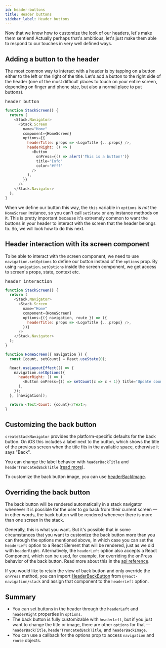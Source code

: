 ```yaml
---
id: header-buttons
title: Header buttons
sidebar_label: Header buttons
---
```


Now that we know how to customize the look of our headers, let's make them sentient! Actually perhaps that's ambitious, let's just make them able to respond to our touches in very well defined ways.

## Adding a button to the header

The most common way to interact with a header is by tapping on a button either to the left or the right of the title. Let's add a button to the right side of the header (one of the most difficult places to touch on your entire screen, depending on finger and phone size, but also a normal place to put buttons).

<samp id="simple-header-button">header button</samp>

```js
function StackScreen() {
  return (
    <Stack.Navigator>
      <Stack.Screen
        name="Home"
        component={HomeScreen}
        options={{
          headerTitle: props => <LogoTitle {...props} />,
          headerRight: () => (
            <Button
              onPress={() => alert('This is a button!')}
              title="Info"
              color="#fff"
            />
          ),
        }}
      />
    </Stack.Navigator>
  );
}
```

When we define our button this way, the `this` variable in `options` is _not_ the `HomeScreen` instance, so you can't call `setState` or any instance methods on it. This is pretty important because it's extremely common to want the buttons in your header to interact with the screen that the header belongs to. So, we will look how to do this next.

## Header interaction with its screen component

To be able to interact with the screen component, we need to use `navigation.setOptions` to define our button instead of the `options` prop. By using `navigation.setOptions` inside the screen component, we get access to screen's props, state, context etc.

<samp id="header-interaction">header interaction</samp>

```js
function StackScreen() {
  return (
    <Stack.Navigator>
      <Stack.Screen
        name="Home"
        component={HomeScreen}
        options={({ navigation, route }) => ({
          headerTitle: props => <LogoTitle {...props} />,
        })}
      />
    </Stack.Navigator>
  );
}

function HomeScreen({ navigation }) {
  const [count, setCount] = React.useState(0);

  React.useLayoutEffect(() => {
    navigation.setOptions({
      headerRight: () => (
        <Button onPress={() => setCount(c => c + 1)} title="Update count" />
      ),
    });
  }, [navigation]);

  return <Text>Count: {count}</Text>;
}
```

## Customizing the back button

`createStackNavigator` provides the platform-specific defaults for the back button. On iOS this includes a label next to the button, which shows the title of the previous screen when the title fits in the available space, otherwise it says "Back".

You can change the label behavior with `headerBackTitle` and `headerTruncatedBackTitle` ([read more](stack-navigator.md#headerbacktitle)).

To customize the back button image, you can use [headerBackImage](stack-navigator.md#headerbackimage).

## Overriding the back button

The back button will be rendered automatically in a stack navigator whenever it is possible for the user to go back from their current screen &mdash; in other words, the back button will be rendered whenever there is more than one screen in the stack.

Generally, this is what you want. But it's possible that in some circumstances that you want to customize the back button more than you can through the options mentioned above, in which case you can set the `headerLeft` option to a React Element that will be rendered, just as we did with `headerRight`. Alternatively, the `headerLeft` option also accepts a React Component, which can be used, for example, for overriding the onPress behavior of the back button. Read more about this in the [api reference](stack-navigator.md#headerleft).

If you would like to retain the view of back button and only override the `onPress` method, you can import [HeaderBackButton](https://github.com/react-navigation/react-navigation/blob/main/packages/stack/src/views/Header/HeaderBackButton.tsx) from `@react-navigation/stack` and assign that component to the `headerLeft` option.

## Summary

- You can set buttons in the header through the `headerLeft` and `headerRight` properties in `options`.
- The back button is fully customizable with `headerLeft`, but if you just want to change the title or image, there are other `options` for that &mdash; `headerBackTitle`, `headerTruncatedBackTitle`, and `headerBackImage`.
- You can use a callback for the options prop to access `navigation` and `route` objects.
